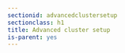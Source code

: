 ```yaml
---
sectionid: advancedclustersetup
sectionclass: h1
title: Advanced cluster setup
is-parent: yes
---
```

